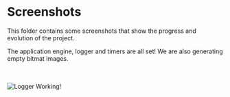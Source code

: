 # Screenshots

This folder contains some screenshots that show the progress and evolution of the project.

The application engine, logger and timers are all set! We are also generating empty bitmat images.

<br/><br/>
![Logger Working!](https://github.com/ManuCanedo/fractal-generator/blob/master/media/screenshots/09_20_GeneratingFirstBitmap.PNG?rew=true)   
